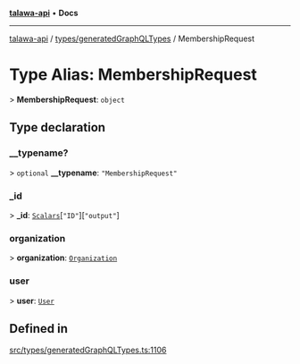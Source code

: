 [**talawa-api**](../../../README.md) • **Docs**

***

[talawa-api](../../../modules.md) / [types/generatedGraphQLTypes](../README.md) / MembershipRequest

# Type Alias: MembershipRequest

\> **MembershipRequest**: `object`

## Type declaration

### \_\_typename?

\> `optional` **\_\_typename**: `"MembershipRequest"`

### \_id

\> **\_id**: [`Scalars`](Scalars.md)\[`"ID"`\]\[`"output"`\]

### organization

\> **organization**: [`Organization`](Organization.md)

### user

\> **user**: [`User`](User.md)

## Defined in

[src/types/generatedGraphQLTypes.ts:1106](https://github.com/PalisadoesFoundation/talawa-api/blob/c952c7a3bfd4b8b910fbae10313f5402ade5a9d4/src/types/generatedGraphQLTypes.ts#L1106)
